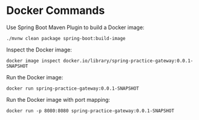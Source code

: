 # Docker Commands

Use Spring Boot Maven Plugin to build a Docker image:

```shell
./mvnw clean package spring-boot:build-image
```

Inspect the Docker image:

```shell
docker image inspect docker.io/library/spring-practice-gateway:0.0.1-SNAPSHOT
```

Run the Docker image:

```shell
docker run spring-practice-gateway:0.0.1-SNAPSHOT
```

Run the Docker image with port mapping:

```shell
docker run -p 8080:8080 spring-practice-gateway:0.0.1-SNAPSHOT
```